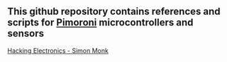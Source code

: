 ## This github repository contains references and scripts for [Pimoroni](https://learn.pimoroni.com) microcontrollers and sensors

[Hacking Electronics - Simon Monk](http://simonmonk.org/hacking-electronics2/)
